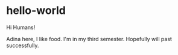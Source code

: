 # hello-world

Hi Humans!

Adina here, I like food. I'm in my third semester. Hopefully will past successfully.
